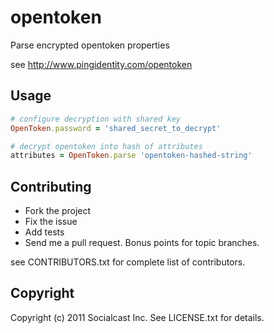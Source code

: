 # opentoken

Parse encrypted opentoken properties

see http://www.pingidentity.com/opentoken

## Usage

```ruby
# configure decryption with shared key
OpenToken.password = 'shared_secret_to_decrypt'

# decrypt opentoken into hash of attributes
attributes = OpenToken.parse 'opentoken-hashed-string'
```
  
## Contributing
 
* Fork the project
* Fix the issue
* Add tests
* Send me a pull request. Bonus points for topic branches.

see CONTRIBUTORS.txt for complete list of contributors.

## Copyright

Copyright (c) 2011 Socialcast Inc.
See LICENSE.txt for details.
